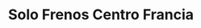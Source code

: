 ---
title: "Solo Frenos Centro Francia"
url: /barrios-unidos/solo-frenos-centro-francia/
shop: piezas de automóviles
---